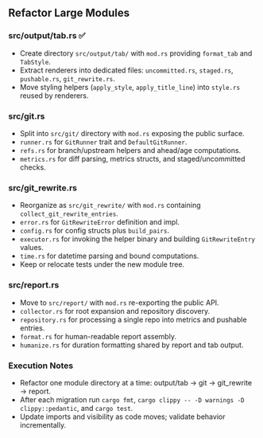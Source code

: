 ## Refactor Large Modules

### src/output/tab.rs ✅
- Create directory `src/output/tab/` with `mod.rs` providing `format_tab` and `TabStyle`.
- Extract renderers into dedicated files: `uncommitted.rs`, `staged.rs`, `pushable.rs`, `git_rewrite.rs`.
- Move styling helpers (`apply_style`, `apply_title_line`) into `style.rs` reused by renderers.

### src/git.rs
- Split into `src/git/` directory with `mod.rs` exposing the public surface.
- `runner.rs` for `GitRunner` trait and `DefaultGitRunner`.
- `refs.rs` for branch/upstream helpers and ahead/age computations.
- `metrics.rs` for diff parsing, metrics structs, and staged/uncommitted checks.

### src/git_rewrite.rs
- Reorganize as `src/git_rewrite/` with `mod.rs` containing `collect_git_rewrite_entries`.
- `error.rs` for `GitRewriteError` definition and impl.
- `config.rs` for config structs plus `build_pairs`.
- `executor.rs` for invoking the helper binary and building `GitRewriteEntry` values.
- `time.rs` for datetime parsing and bound computations.
- Keep or relocate tests under the new module tree.

### src/report.rs
- Move to `src/report/` with `mod.rs` re-exporting the public API.
- `collector.rs` for root expansion and repository discovery.
- `repository.rs` for processing a single repo into metrics and pushable entries.
- `format.rs` for human-readable report assembly.
- `humanize.rs` for duration formatting shared by report and tab output.

### Execution Notes
- Refactor one module directory at a time: output/tab → git → git_rewrite → report.
- After each migration run `cargo fmt`, `cargo clippy -- -D warnings -D clippy::pedantic`, and `cargo test`.
- Update imports and visibility as code moves; validate behavior incrementally.

